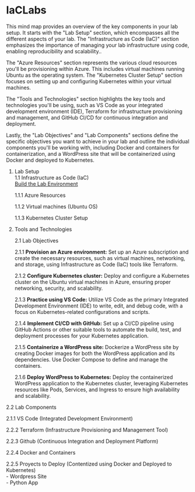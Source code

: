 # IaCLabs
This mind map provides an overview of the key components in your lab setup. 
It starts with the "Lab Setup" section, which encompasses all the different aspects of your lab. 
The "Infrastructure as Code (IaC)" section emphasizes the importance of managing your lab infrastructure using code, enabling reproducibility and scalability..

The "Azure Resources" section represents the various cloud resources you'll be provisioning within Azure. This includes virtual machines running Ubuntu as the operating system. 
The "Kubernetes Cluster Setup" section focuses on setting up and configuring Kubernetes within your virtual machines.

The "Tools and Technologies" section highlights the key tools and technologies you'll be using, such as VS Code as your integrated development environment (IDE), Terraform for infrastructure provisioning and management, and GitHub CI/CD for continuous integration and deployment.

Lastly, the "Lab Objectives" and "Lab Components" sections define the specific objectives you want to achieve in your lab and outline the individual components you'll be working with, including Docker and containers for containerization, and a WordPress site that will be containerized using Docker and deployed to Kubernetes.

1. Lab Setup  
    1.1 Infrastructure as Code (IaC)  
   [Build the Lab Environment](./buildLabEnvironment.md)

      1.1.1 Azure Resources

      1.1.2 Virtual machines (Ubuntu OS)

      1.1.3 Kubernetes Cluster Setup

3. Tools and Technologies  

   2.1 Lab Objectives

   2.1.1 **Provision an Azure environment:** Set up an Azure subscription and create the necessary resources, such as virtual machines, networking, and storage, using Infrastructure as Code (IaC) tools like Terraform.

   2.1.2 **Configure Kubernetes cluster:** Deploy and configure a Kubernetes cluster on the Ubuntu virtual machines in Azure, ensuring proper networking, security, and scalability.

   2.1.3 **Practice using VS Code:** Utilize VS Code as the primary Integrated Development Environment (IDE) to write, edit, and debug code, with a focus on Kubernetes-related configurations and scripts.

   2.1.4 **Implement CI/CD with GitHub:** Set up a CI/CD pipeline using GitHub Actions or other suitable tools to automate the build, test, and deployment processes for your Kubernetes application.

   2.1.5 **Containerize a WordPress site:** Dockerize a WordPress site by creating Docker images for both the WordPress application and its dependencies. Use Docker Compose to define and manage the containers.

   2.1.6 **Deploy WordPress to Kubernetes:** Deploy the containerized WordPress application to the Kubernetes cluster, leveraging Kubernetes resources like Pods, Services, and Ingress to ensure high availability and scalability.

2.2 Lab Components

2.1.1 VS Code (Integrated Development Environment)

2.2.2 Terraform  (Infrastructure Provisioning and Management Tool)

2.2.3 Github (Continuous Integration and Deployment Platform)

2.2.4 Docker and Containers

2.2.5 Proyects to Deploy (Contentized using Docker and Deployed to Kubernetes)  
	- Wordpress Site  
	- Python App  
    
